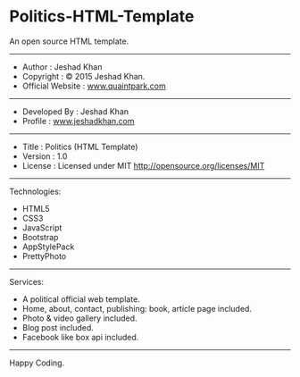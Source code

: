 # Politics-HTML-Template
An open source HTML template.

<hr />

 * Author               : Jeshad Khan
 * Copyright            : © 2015 Jeshad Khan.
 * Official Website     : www.quaintpark.com
  ------------------------------------------------------------------------------
 * Developed By         : Jeshad Khan
 * Profile              : www.jeshadkhan.com
  ------------------------------------------------------------------------------
 * Title                : Politics (HTML Template)
 * Version              : 1.0
 * License              : Licensed under MIT <http://opensource.org/licenses/MIT>

<hr />

Technologies:
 - HTML5
 - CSS3
 - JavaScript
 - Bootstrap
 - AppStylePack
 - PrettyPhoto

<hr />

Services:
 - A political official web template.
 - Home, about, contact, publishing: book, article page included.
 - Photo & video gallery included.
 - Blog post included.
 - Facebook like box api included.

<hr />

Happy Coding.
